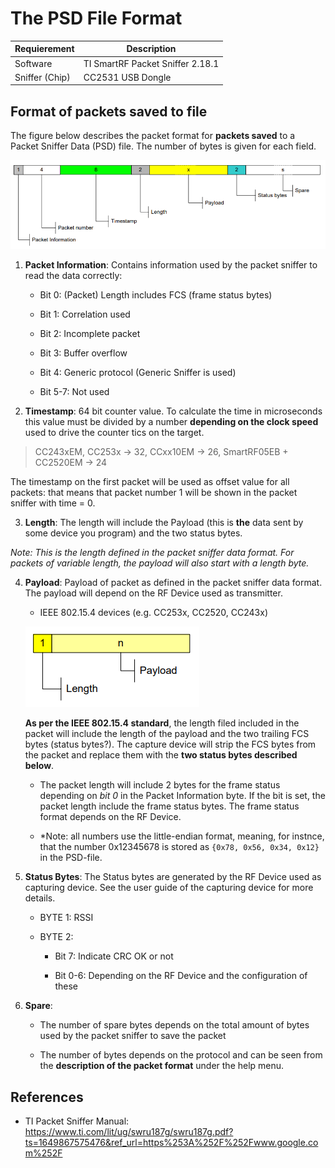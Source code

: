 # The PSD File Format

| Requierement | Description |
| --- | --- |
| Software | TI SmartRF Packet Sniffer 2.18.1 |
| Sniffer (Chip) | CC2531 USB Dongle |

## Format of packets saved to file

The figure below describes the packet format for **packets saved** to a Packet Sniffer Data (PSD) file. The number of bytes is given for each field.

![img](1.PNG)

1. **Packet Information**: Contains information used by the packet sniffer to read the data correctly:

    - Bit 0: (Packet) Length includes FCS (frame status bytes)

    - Bit 1: Correlation used

    - Bit 2: Incomplete packet

    - Bit 3: Buffer overflow

    - Bit 4: Generic protocol (Generic Sniffer is used)

    - Bit 5-7:  Not used

2. **Timestamp**: 64 bit counter value. To calculate the time in microseconds this value must be divided by a number **depending on the clock speed** used to drive the counter tics on the target.

> CC243xEM, CC253x -> 32, CCxx10EM -> 26, SmartRF05EB + CC2520EM -> 24

The timestamp on the first packet will be used as offset value for all packets: that means that packet number 1 will be shown in the packet sniffer with time = 0.

3. **Length**: The length will include the Payload (this is **the** data sent by some device you program) and the two status bytes.

*Note: This is the length defined in the packet sniffer data format. For packets of variable length, the payload will also start with a length byte.*

4. **Payload**: Payload of packet as defined in the packet sniffer data format. The payload will depend on the RF Device used as transmitter.

    - IEEE 802.15.4 devices (e.g. CC253x, CC2520, CC243x)

    ![img](2.PNG)

    **As per the IEEE 802.15.4 standard**, the length filed included in the packet will include the length of the payload and the two trailing FCS bytes (status bytes?).  The capture device will strip the FCS bytes from the packet and replace them with the **two status bytes described below**.

    - The packet length will include 2 bytes for the frame status depending on *bit 0* in the Packet Information byte. If the bit is set, the packet length include the frame status bytes. The frame status format depends on the RF Device.

    - *Note: all numbers use the little-endian format, meaning, for instnce, that the number 0x12345678 is stored as `{0x78, 0x56, 0x34, 0x12}` in the PSD-file.

5. **Status Bytes**: The Status bytes are generated by the RF Device used as capturing device. See the user guide of the capturing device for more details.

    - BYTE 1: RSSI

    - BYTE 2:

        - Bit 7: Indicate CRC OK or not

        - Bit 0-6: Depending on the RF Device and the configuration of these

6. **Spare**: 

    - The number of spare bytes depends on the total amount of bytes used by the packet sniffer to save the packet

    - The number of bytes depends on the protocol and can be seen from the **description of the packet format** under the help menu.


## References

- TI Packet Sniffer Manual: https://www.ti.com/lit/ug/swru187g/swru187g.pdf?ts=1649867575476&ref_url=https%253A%252F%252Fwww.google.com%252F
